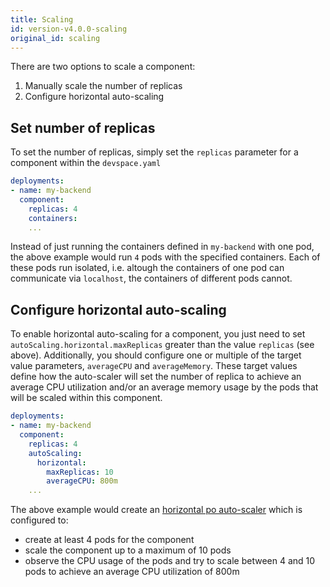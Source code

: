 ```yaml
---
title: Scaling
id: version-v4.0.0-scaling
original_id: scaling
---
```


There are two options to scale a component:
1. Manually scale the number of replicas
2. Configure horizontal auto-scaling

## Set number of replicas
To set the number of replicas, simply set the `replicas` parameter for a component within the `devspace.yaml`
```yaml
deployments:
- name: my-backend
  component:
    replicas: 4
    containers:
    ...
```
Instead of just running the containers defined in `my-backend` with one pod, the above example would run `4` pods with the specified containers. Each of these pods run isolated, i.e. altough the containers of one pod can communicate via `localhost`, the containers of different pods cannot.

## Configure horizontal auto-scaling
To enable horizontal auto-scaling for a component, you just need to set `autoScaling.horizontal.maxReplicas` greater than the value `replicas` (see above). Additionally, you should configure one or multiple of the target value parameters, `averageCPU` and `averageMemory`. These target values define how the auto-scaler will set the number of replica to achieve an average CPU utilization and/or an average memory usage by the pods that will be scaled within this component.

```yaml
deployments:
- name: my-backend
  component:
    replicas: 4
    autoScaling:
      horizontal:
        maxReplicas: 10
        averageCPU: 800m
    ...
```
The above example would create an [horizontal po auto-scaler](https://kubernetes.io/docs/tasks/run-application/horizontal-pod-autoscale/) which is configured to:
- create at least 4 pods for the component
- scale the component up to a maximum of 10 pods
- observe the CPU usage of the pods and try to scale between 4 and 10 pods to achieve an average CPU utilization of 800m
